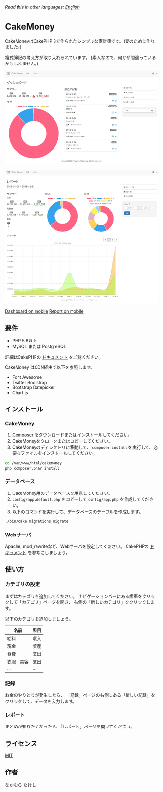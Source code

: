 *Read this in other languages: [English](README.md)*

# CakeMoney

CakeMoneyはCakePHP 3で作られたシンプルな家計簿です。(妻のために作りました。)

複式簿記の考え方が取り入れられています。
(素人なので、何かが間違っているかもしれません。)

![Dashboard](webroot/img/screenshots/dashboard-l-ja-s.png)

![Report](webroot/img/screenshots/report-l-ja-s.png)

[Dashboard on mobile](webroot/img/screenshots/dashboard-s-ja.png)
[Report on mobile](webroot/img/screenshots/report-s-ja.png)

## 要件

* PHP 5.6以上
* MySQL または PostgreSQL

詳細はCakePHPの
[ドキュメント](https://book.cakephp.org/3.0/ja/installation.html)
をご覧ください。

CakeMoney はCDN経由で以下を参照します。
* Font Awesome
* Twitter Bootstrap
* Bootstrap Datepicker
* Chart.js

## インストール

### CakeMoney

1. [Composer](http://getcomposer.org/doc/00-intro.md)
をダウンロードまたはインストールしてください。
2. CakeMoneyをクローンまたはコピーしてください。
3. CakeMoneyのディレクトリに移動して、
`composer install` を実行して、必要なファイルをインストールしてください。
```bash
cd /var/www/html/cakemoney
php composer.phar install
```

### データベース

1. CakeMoney用のデータベースを用意してください。
2. `config/app.default.php` をコピーして `config/app.php` を作成してください。
3. 以下のコマンドを実行して、データベースのテーブルを作成します。
```bash
./bin/cake migrations migrate
```

### Webサーバ

Apache, mod_rewriteなど、Webサーバを設定してください。
CakePHPの [ドキュメント](https://book.cakephp.org/3.0/ja/installation.html#url-rewriting)
を参考にしましょう。

## 使い方

### カテゴリの設定

まずはカテゴリを追加してください。
ナビゲーションバーにある歯車をクリックして「カテゴリ」ページを開き、
右側の「新しいカテゴリ」をクリックします。

以下のカテゴリを追加しましょう。

| 名前       | 科目 |
|------------|------|
| 給料       | 収入 |
| 現金       | 資産 |
| 食費       | 支出 |
| 衣服・美容 | 支出 |
| ...        | ...  |

### 記録

お金のやりとりが発生したら、
「記録」ページの右側にある「新しい記録」をクリックして、データを入力します。

### レポート

まとめが知りたくなったら、「レポート」ページを開いてください。

## ライセンス

[MIT](LICENSE)

## 作者

なかむら たけし
